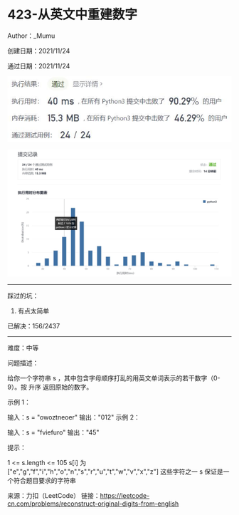 # 423-从英文中重建数字

Author：_Mumu

创建日期：2021/11/24

通过日期：2021/11/24

![](./通过截图2.jpg)

![](./通过截图1.jpg)

*****

踩过的坑：

1. 有点太简单

已解决：156/2437

*****

难度：中等

问题描述：

给你一个字符串 s ，其中包含字母顺序打乱的用英文单词表示的若干数字（0-9）。按 升序 返回原始的数字。

 

示例 1：

输入：s = "owoztneoer"
输出："012"
示例 2：

输入：s = "fviefuro"
输出："45"


提示：

1 <= s.length <= 105
s[i] 为 ["e","g","f","i","h","o","n","s","r","u","t","w","v","x","z"] 这些字符之一
s 保证是一个符合题目要求的字符串

来源：力扣（LeetCode）
链接：https://leetcode-cn.com/problems/reconstruct-original-digits-from-english
